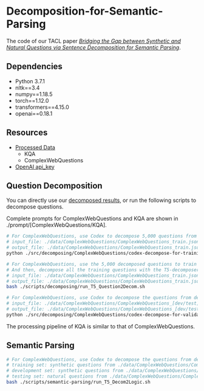 # Decomposition-for-Semantic-Parsing
The code of our TACL paper [*Bridging the Gap between Synthetic and Natural Questions via Sentence Decomposition for Semantic Parsing*]().



## Dependencies

- Python 3.7.1
- nltk==3.4
- numpy==1.18.5
- torch==1.12.0
- transformers==4.15.0
- openai==0.18.1



## Resources

- [Processed Data](https://cloud.tsinghua.edu.cn/f/e2da422c41ed49d7b915/?dl=1)
  - KQA
  - ComplexWebQuestions
- [OpenAI api_key](https://beta.openai.com/)



## Question Decomposition

You can directly use our [decomposed results](https://cloud.tsinghua.edu.cn/f/e2da422c41ed49d7b915/?dl=1), or run the following scripts to decompose questions.

Complete prompts for ComplexWebQuestions and KQA are shown in ./prompt/[ComplexWebQuestions/KQA].

```bash
# For ComplexWebQuestions, use Codex to decompose 5,000 questions from training data, which are used to train a T5-decomposer.
# input_file: ./data/ComplexWebQuestions/ComplexWebQuestions_train.json.pkl.T5-paraphrase
# output_file: ./data/ComplexWebQuestions/ComplexWebQuestions_train.json.pkl.T5-paraphrase.codex-decompose
python ./src/decomposing/ComplexWebQuestions/codex-decompose-for-trainingData.py
```

```bash
# For ComplexWebQuestions, use the 5,000 decomposed questions to train a T5-decomposer.
# And then, decompose all the training questions with the T5-decomposer.
# input_file: ./data/ComplexWebQuestions/ComplexWebQuestions_train.json.pkl.T5-paraphrase.codex-decompose
# output_file: ./data/ComplexWebQuestions/ComplexWebQuestions_train.json.pkl.T5-paraphrase.T5-decompose
bash ./scripts/decomposing/run_T5_Question2Decom.sh
```

```bash
# For ComplexWebQuestions, use Codex to decompose the questions from development/testing sets, which are used as the input of semantic parser.
# input_file: ./data/ComplexWebQuestions/ComplexWebQuestions_[dev/test].json.pkl
# output_file: ./data/ComplexWebQuestions/ComplexWebQuestions_[dev/test].json.pkl.codex-decompose
python ./src/decomposing/ComplexWebQuestions/codex-decompose-for-validationData.py
```

The processing pipeline of KQA is similar to that of ComplexWebQuestions.


## Semantic Parsing

```bash
# For ComplexWebQuestions, use Codex to decompose the questions from development/testing sets, which are used as the input of semantic parser.
# training set: synthetic questions from ./data/ComplexWebQuestions/ComplexWebQuestions_train.json.pkl.T5-paraphrase.T5-decompose
# development set: synthetic questions from ./data/ComplexWebQuestions/ComplexWebQuestions_dev.json.pkl.codex-decompose
# testing set: natural questions from ./data/ComplexWebQuestions/ComplexWebQuestions_test.json.pkl.codex-decompose
bash ./scripts/semantic-parsing/run_T5_Decom2Logic.sh
```

